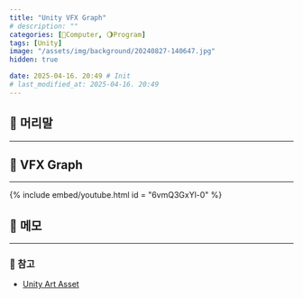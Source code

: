 ```yaml
---
title: "Unity VFX Graph"
# description: ""
categories: [💫Computer, 🌖Program]
tags: [Unity]
image: "/assets/img/background/20240827-140647.jpg"
hidden: true

date: 2025-04-16. 20:49 # Init
# last_modified_at: 2025-04-16. 20:49
---
```


## 💫 머리말

---

## 💫 VFX Graph

---

{% include embed/youtube.html id = "6vmQ3GxYl-0" %}

## 💫 메모

---

### 🫧 참고

- [Unity Art Asset](/posts/Unity-Art-Asset/)
